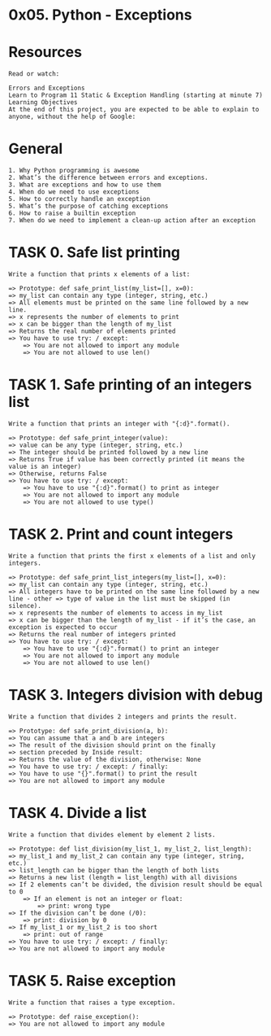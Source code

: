# 0x05. Python - Exceptions

# Resources

    Read or watch:

    Errors and Exceptions
    Learn to Program 11 Static & Exception Handling (starting at minute 7)
    Learning Objectives
    At the end of this project, you are expected to be able to explain to anyone, without the help of Google:

# General

    1. Why Python programming is awesome
    2. What’s the difference between errors and exceptions.
    3. What are exceptions and how to use them
    4. When do we need to use exceptions
    5. How to correctly handle an exception
    5. What’s the purpose of catching exceptions
    6. How to raise a builtin exception
    7. When do we need to implement a clean-up action after an exception

# TASK 0. Safe list printing

    Write a function that prints x elements of a list:

    => Prototype: def safe_print_list(my_list=[], x=0):
    => my_list can contain any type (integer, string, etc.)
    => All elements must be printed on the same line followed by a new line.
    => x represents the number of elements to print
    => x can be bigger than the length of my_list
    => Returns the real number of elements printed
    => You have to use try: / except:
        => You are not allowed to import any module
        => You are not allowed to use len()

# TASK 1. Safe printing of an integers list

    Write a function that prints an integer with "{:d}".format().

    => Prototype: def safe_print_integer(value):
    => value can be any type (integer, string, etc.)
    => The integer should be printed followed by a new line
    => Returns True if value has been correctly printed (it means the value is an integer)
    => Otherwise, returns False
    => You have to use try: / except:
        => You have to use "{:d}".format() to print as integer
        => You are not allowed to import any module
        => You are not allowed to use type()
# TASK 2. Print and count integers

    Write a function that prints the first x elements of a list and only integers.

    => Prototype: def safe_print_list_integers(my_list=[], x=0):
    => my_list can contain any type (integer, string, etc.)
    => All integers have to be printed on the same line followed by a new line - other => type of value in the list must be skipped (in silence).
    => x represents the number of elements to access in my_list
    => x can be bigger than the length of my_list - if it’s the case, an exception is expected to occur
    => Returns the real number of integers printed
    => You have to use try: / except:
        => You have to use "{:d}".format() to print an integer
        => You are not allowed to import any module
        => You are not allowed to use len()

# TASK 3.  Integers division with debug

    Write a function that divides 2 integers and prints the result.

    => Prototype: def safe_print_division(a, b):
    => You can assume that a and b are integers
    => The result of the division should print on the finally
    => section preceded by Inside result:
    => Returns the value of the division, otherwise: None
    => You have to use try: / except: / finally:
    => You have to use "{}".format() to print the result
    => You are not allowed to import any module

# TASK 4. Divide a list

    Write a function that divides element by element 2 lists.

    => Prototype: def list_division(my_list_1, my_list_2, list_length):
    => my_list_1 and my_list_2 can contain any type (integer, string, etc.)
    => list_length can be bigger than the length of both lists
    => Returns a new list (length = list_length) with all divisions
    => If 2 elements can’t be divided, the division result should be equal to 0
        => If an element is not an integer or float:
            => print: wrong type
    => If the division can’t be done (/0):
        => print: division by 0
    => If my_list_1 or my_list_2 is too short
        => print: out of range
    => You have to use try: / except: / finally:
    => You are not allowed to import any module

# TASK 5. Raise exception

    Write a function that raises a type exception.

    => Prototype: def raise_exception():
    => You are not allowed to import any module